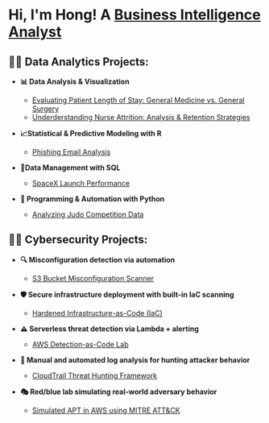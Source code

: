 <h1>Hi, I'm Hong! A <a href="https://www.linkedin.com/in/hong-t-tran/"> Business Intelligence Analyst </a>

<h2>👨‍💻 Data Analytics Projects: </h2>

- <b>📊 Data Analysis & Visualization</b>
  - [Evaluating Patient Length of Stay: General Medicine vs. General Surgery](https://github.com/hongttran/Evaluating-Patient-Length-of-Stay-General-Medicine-vs.-General-Surgery/tree/main)
  - [Underderstanding Nurse Attrition: Analysis & Retention Strategies](https://github.com/hongttran/Underderstanding-Nurse-Attrition-Analysis-Retention-Strategies/tree/main)
 
- <b>📈Statistical & Predictive Modeling with R</b>
  - [Phishing Email Analysis](https://github.com/joshmadakor1/Sentinel-Lab)

- <b>💾Data Management with SQL </b>
  - [SpaceX Launch Performance](https://github.com/joshmadakor1/EncrypterPOC)

- <b>🐍 Programming & Automation with Python </b>
  - [Analyzing Judo Competition Data](https://github.com/joshmadakor1/EncrypterPOC)

<h2>👨‍💻 Cybersecurity Projects: </h2>

- <b>🔍 Misconfiguration detection via automation</b>
  - [S3 Bucket Misconfiguration Scanner](https://github.com/hongttran/Evaluating-Patient-Length-of-Stay-General-Medicine-vs.-General-Surgery/tree/main)
 
- <b>🛡️ Secure infrastructure deployment with built-in IaC scanning</b>
  - [Hardened Infrastructure-as-Code (IaC)](https://github.com/joshmadakor1/Sentinel-Lab)

- <b>⚠️ Serverless threat detection via Lambda + alerting</b>
  - [AWS Detection-as-Code Lab](https://github.com/joshmadakor1/EncrypterPOC)

- <b>🔎 Manual and automated log analysis for hunting attacker behavior </b>
  - [CloudTrail Threat Hunting Framework](https://github.com/joshmadakor1/EncrypterPOC)

- <b>🎭 Red/blue lab simulating real-world adversary behavior</b>
  - [Simulated APT in AWS using MITRE ATT&CK](https://github.com/joshmadakor1/EncrypterPOC)

<!--
**joshmadakor1/joshmadakor1** is a ✨ _special_ ✨ repository because its `README.md` (this file) appears on your GitHub profile.

Here are some ideas to get you started:

- 🔭 I’m currently working on ...
- 🌱 I’m currently learning ...
- 👯 I’m looking to collaborate on ...
- 🤔 I’m looking for help with ...
- 💬 Ask me about ...
- 📫 How to reach me: ...
- 😄 Pronouns: ...
- ⚡ Fun fact: ...
-->
